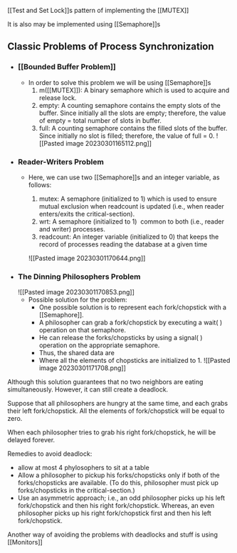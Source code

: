 [[Test and Set Lock]]s pattern of implementing the [[MUTEX]]

It is also may be implemented using [[Semaphore]]s


## Classic Problems of Process Synchronization
- ### [[Bounded Buffer Problem]]
	- In order to solve this problem we will be using [[Semaphore]]s
		1. m([[MUTEX]]): A binary semaphore which is used to acquire and release lock.
		2. empty: A counting semaphore contains the empty slots of the buffer. Since initially all the slots are empty; therefore, the value of empty = total number of slots in buffer.
		3. full: A counting semaphore contains the filled slots of the buffer. Since initially no slot is filled; therefore, the value of full = 0.
		![[Pasted image 20230301165112.png]]
- ### Reader-Writers Problem
	- Here, we can use two [[Semaphore]]s and an integer variable, as follows:
		1. mutex: A semaphore (initialized to 1) which is used to ensure mutual exclusion when readcount is updated (i.e., when reader enters/exits the critical-section).
		2. wrt: A semaphore (initialized to 1)  common to both (i.e., reader and writer) processes.
		3. readcount: An integer variable (initialized to 0) that keeps the record of processes reading the database at a given time
		
		![[Pasted image 20230301170644.png]]
- ### The Dinning Philosophers Problem
	 ![[Pasted image 20230301170853.png]]
	 - Possible solution for the problem:
		 - One possible solution is to represent each fork/chopstick with a [[Semaphore]].
		 - A philosopher can grab a fork/chopstick by executing a wait( ) operation on that semaphore.
		 - He can release the forks/chopsticks by using a signal( ) operation on the appropriate semaphore.
		 - Thus, the shared data are
		 - Where all the elements of chopsticks are initialized to 1.
		![[Pasted image 20230301171708.png]]


Although this solution guarantees that no two neighbors are eating simultaneously. However, it can still create a deadlock. 

Suppose that all philosophers are hungry at the same time, and each grabs their left fork/chopstick. All the elements of fork/chopstick will be equal to zero.

When each philosopher tries to grab his right fork/chopstick, he will be delayed forever.

Remedies to avoid deadlock:
- allow at most 4 phylosophers to sit at a table
- Allow a philosopher to pickup his forks/chopsticks only if both of the forks/chopsticks are available. (To do this, philosopher must pick up forks/chopsticks in the critical-section.)
- Use an asymmetric approach; i.e., an odd philosopher picks up his left fork/chopstick and then his right fork/chopstick. Whereas, an even philosopher picks up his right fork/chopstick first and then his left fork/chopstick.

Another way of avoiding the problems with deadlocks and stuff is using [[Monitors]]

